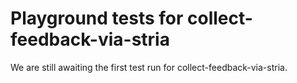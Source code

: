 # Playground tests for collect-feedback-via-stria
We are still awaiting the first test run for collect-feedback-via-stria.
